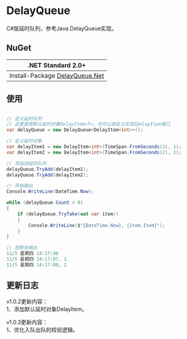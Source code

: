 # DelayQueue

C#版延时队列，参考Java DelayQueue实现。

## NuGet

| .NET Standard 2.0+ |
| ----- |
| Install-Package [DelayQueue.Net](https://www.nuget.org/packages/DelayQueue.Net) |

## 使用

``` csharp

// 定义延时队列
// 这里使用默认延时对象DelayItem<T>，也可以自定义实现IDelayItem接口
var delayQueue = new DelayQueue<DelayItem<int>>();

// 定义延时对象
var delayItem1 = new DelayItem<int>(TimeSpan.FromSeconds(1), 1);
var delayItem2 = new DelayItem<int>(TimeSpan.FromSeconds(2), 2);

// 添加进延时队列
delayQueue.TryAdd(delayItem1);
delayQueue.TryAdd(delayItem2);

// 开始输出
Console.WriteLine(DateTime.Now);

while (delayQueue.Count > 0)
{
    if (delayQueue.TryTake(out var item))
    {
        Console.WriteLine($"{DateTime.Now}, {item.Item}");
    }
}

// 控制台输出
11/5 星期四 14:17:06
11/5 星期四 14:17:07, 1
11/5 星期四 14:17:08, 2

```

## 更新日志

v1.0.2更新内容：  
1、添加默认延时对象DelayItem。

v1.0.3更新内容：  
1、优化入队出队的校验逻辑。
